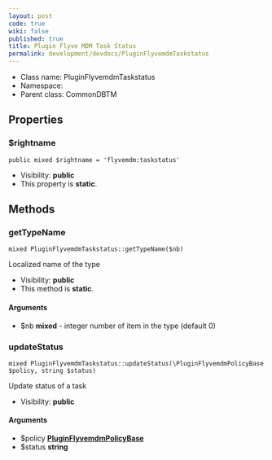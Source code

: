 ```yaml
---
layout: post
code: true
wiki: false
published: true
title: Plugin Flyve MDM Task Status
permalink: development/devdocs/PluginFlyvemdmTaskstatus
---
```


* Class name: PluginFlyvemdmTaskstatus
* Namespace: 
* Parent class: CommonDBTM





Properties
----------


### $rightname

    public mixed $rightname = 'flyvemdm:taskstatus'





* Visibility: **public**
* This property is **static**.


Methods
-------


### getTypeName

    mixed PluginFlyvemdmTaskstatus::getTypeName($nb)

Localized name of the type



* Visibility: **public**
* This method is **static**.


#### Arguments
* $nb **mixed** - integer  number of item in the type (default 0)



### updateStatus

    mixed PluginFlyvemdmTaskstatus::updateStatus(\PluginFlyvemdmPolicyBase $policy, string $status)

Update status of a task



* Visibility: **public**


#### Arguments
* $policy **[PluginFlyvemdmPolicyBase](PluginFlyvemdmPolicyBase)**
* $status **string**


